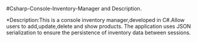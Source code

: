 #Csharp-Console-Inventory-Manager and Description.

*Description:This is a console inventory manager,developed in C#.Allow users to add,update,delete and show products.
The application uses JSON serialization to ensure the persistence of inventory data between sessions.

